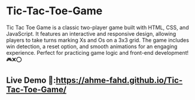 # Tic-Tac-Toe-Game
Tic Tac Toe Game is a classic two-player game built with HTML, CSS, and JavaScript. It features an interactive and responsive design, allowing players to take turns marking Xs and Os on a 3x3 grid. The game includes win detection, a reset option, and smooth animations for an engaging experience. Perfect for practicing game logic and front-end development! 🎮❌⭕
## Live Demo 🚀:https://ahme-fahd.github.io/Tic-Tac-Toe-Game/
